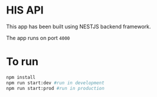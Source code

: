 # HIS API

This app has been built using NESTJS backend framework.

The app runs on port `4000`

# To run 

```bash
npm install 
npm run start:dev #run in development
npm run start:prod #run in production
```